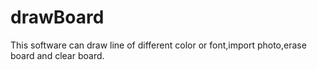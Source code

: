 # drawBoard
This software can draw line of different color or font,import photo,erase board and clear board.
